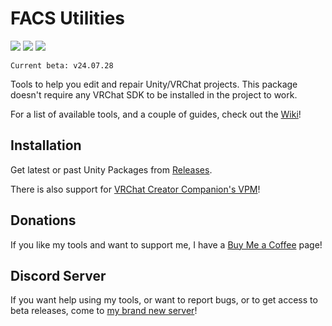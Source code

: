 # FACS Utilities

[![](https://img.shields.io/github/downloads/FACS01-01/FACS_Utilities/total.svg)](https://github.com/FACS01-01/FACS_Utilities/releases)
[![](https://img.shields.io/github/v/release/FACS01-01/FACS_Utilities)](https://github.com/FACS01-01/FACS_Utilities/releases/latest)
[![](https://img.shields.io/github/downloads/FACS01-01/FACS_Utilities/latest/total.svg)](https://github.com/FACS01-01/FACS_Utilities/releases/latest)

`Current beta: v24.07.28`

Tools to help you edit and repair Unity/VRChat projects. This package doesn't require any VRChat SDK to be installed in the project to work.

For a list of available tools, and a couple of guides, check out the [Wiki](https://github.com/FACS01-01/FACS_Utilities/wiki)!

## Installation

Get latest or past Unity Packages from [Releases](https://github.com/FACS01-01/FACS_Utilities/releases).

There is also support for [VRChat Creator Companion's VPM](https://facs01-01.github.io/FACS-VPM-Listing/)!

## Donations

If you like my tools and want to support me, I have a [Buy Me a Coffee](https://www.buymeacoffee.com/FACS01) page!

## Discord Server

If you want help using my tools, or want to report bugs, or to get access to beta releases, come to [my brand new server](https://discord.gg/wswJUwa9SY)!
